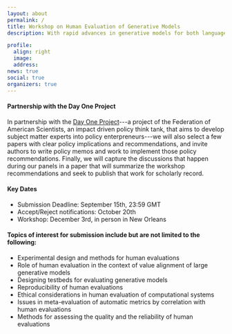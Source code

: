 ```yaml
---
layout: about
permalink: /
title: Workshop on Human Evaluation of Generative Models
description: With rapid advances in generative models for both language and vision modalities, such as GPT-3, DALL-E, CLIP, and OPT, human evaluation of these systems is critical to ensure that they are meaningful, reliable, and aligned with the values of those who need them. These human evaluations are often trusted as indicators of whether models are safe enough to deploy, so it is important that these evaluations themselves are reliable. Several applications relying on these models have since emerged. Aside from the private sector, even governments are increasingly using generative models such as chatbots to better serve their citizens. However, the community also faces a lack of clarity around how to best conduct human evaluations (and what to even evaluate for). It is thus unclear whether prior established practices are sufficient given the socio-technical challenges posed by these systems. Recognizing the successes and socio-technical challenges associated with these technologies, this workshop aims to bring together researchers, practitioners, policy thinkers and implementers, and philanthropic funders to discuss major challenges, outline recent advances, and facilitate future research in these areas. 

profile:
  align: right
  image: 
  address: 
news: true
social: true
organizers: true
---
```


#### Partnership with the Day One Project
In partnership with the [Day One Project](https://dayoneproject.org)---a project of the Federation of American Scientists, an impact driven policy think tank, that aims to develop subject matter experts into policy enterpreneurs---we will also select a few papers with clear policy implications and recommendations, and invite authors to write policy memos and work to implement those policy recommendations. Finally, we will capture the discussions that happen during our panels in a paper that will summarize the workshop recommendations and seek to publish that work for scholarly record.

#### Key Dates 

* Submission Deadline: September 15th, 23:59 GMT
* Accept/Reject notifications: October 20th
* Workshop: December 3rd, in person in New Orleans

#### Topics of interest for submission include but are not limited to the following:

- Experimental design and methods for human evaluations
- Role of human evaluation in the context of value alignment of large generative models
- Designing testbeds for evaluating generative models
- Reproducibility of human evaluations
- Ethical considerations in human evaluation of computational systems
- Issues in meta-evaluation of automatic metrics by correlation with human evaluations
- Methods for assessing the quality and the reliability of human evaluations
  




<div style="line-height:40%;">
    <br>
</div>

